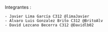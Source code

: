 Integrantes : 

    - Javier Lima García C312 @limaJavier
    - Alvaro Luis Gonzalez Brito C312 @BritoAlv
    - David Lezcano Becerra C312 @Davidlb02
